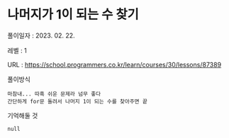 # 나머지가 1이 되는 수 찾기  
풀이일자 : 2023. 02. 22.  
    
레벨 : 1    

URL : https://school.programmers.co.kr/learn/courses/30/lessons/87389  
    
풀이방식    

    마참내... 따흑 쉬운 문제라 넘무 좋다
    간단하게 for문 돌려서 나머지 1이 되는 수를 찾아주면 끝

기억해둘 것  
    
    null
